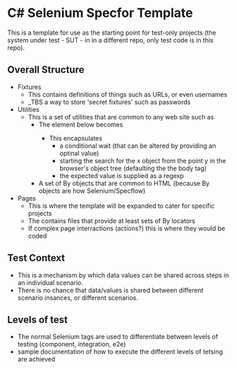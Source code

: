 # C# Selenium Specfor Template
This is a template for use as the starting point for test-only projects (the system under test - SUT - in in a different repo, only test code is in this repo).

## Overall Structure

* Fixtures
  * This contains definitions of things such as URLs, or even usernames
  * _TBS a way to store 'secret fixtures' such as passwords
* Utilities
  * This is a set of utilities that are common to any web site such as
    * The element <x> below <y> becomes <expected value>
      * This encapsulates 
        * a conditional wait (that can be altered by providing an optinal value)
        * starting the search for the x object from the point y in the browser's object tree (defaulting the the body tag)
        * the expected value is supplied as a regexp
    * A set of By objects that are common to HTML (because By objects are how Selenium/Specflow)
* Pages
  * This is where the template will be expanded to cater for specific projects
  * The contains files that provide at least sets of By locators
  * If complex page interractions (actions?) this is where they would be coded

## Test Context
* This is a mechanism by which data values can be shared across steps in an individual scenario.
* There is no chance that data/values is shared between different scenario insances, or different scenarios.
## Levels of test
  * The normal Selenium tags are used to differentiate between levels of testing (component, integration, e2e)
  * sample documentation of how to execute the different levels of tetsing are achieved